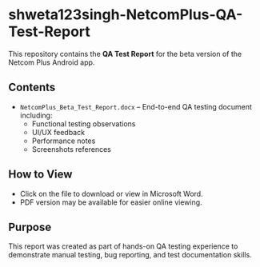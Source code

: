 # shweta123singh-NetcomPlus-QA-Test-Report
This repository contains the **QA Test Report** for the beta version of the Netcom Plus Android app.

## Contents
- `NetcomPlus_Beta_Test_Report.docx` – End-to-end QA testing document including:
  - Functional testing observations
  - UI/UX feedback
  - Performance notes
  - Screenshots references

## How to View
- Click on the file to download or view in Microsoft Word.
- PDF version may be available for easier online viewing.

## Purpose
This report was created as part of hands-on QA testing experience to demonstrate manual testing, bug reporting, and test documentation skills.
